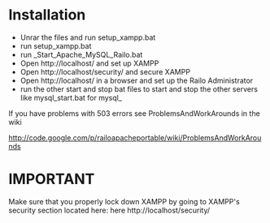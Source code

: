 # Installation #
  * Unrar the files and run setup\_xampp.bat
  * run setup\_xampp.bat
  * run _Start\_Apache\_MySQL\_Railo.bat
  * Open http://localhost/ and set up XAMPP
  * Open http://localhost/security/ and secure XAMPP
  * Open http://localhost/ in a browser and set up the Railo Administrator
  * run the other start and stop bat files to start and stop the other servers like mysql\_start.bat for mysql_

If you have problems with 503 errors see ProblemsAndWorkArounds in the wiki

http://code.google.com/p/railoapacheportable/wiki/ProblemsAndWorkArounds

# IMPORTANT #
Make sure that you properly lock down XAMPP by going to XAMPP's security section located here: here http://localhost/security/

